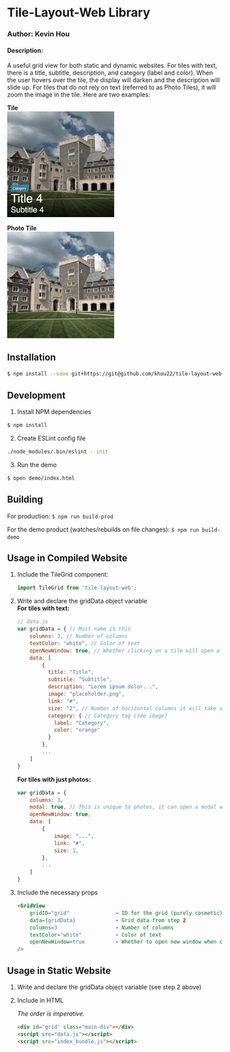 # Tile-Layout-Web Library
### Author: Kevin Hou
#### Description:

A useful grid view for both static and dynamic websites. For tiles with text, there is a title, subtitle, description, and category (label and color). When the user hovers over the tile, the display will darken and the description will slide up. For tiles that do not rely on text (referred to as Photo Tiles), it will zoom the image in the tile. Here are two examples:

**Tile**<br>
<img src="tile-demo.gif" width="250" />

**Photo Tile**<br>
<img src="photo-tile-demo.gif" width="250" />

## Installation
``` bash
$ npm install --save git+https://git@github.com/khou22/tile-layout-web.git#releasetag
```

## Development
1. Install NPM dependencies
``` bash
$ npm install
```
2. Create ESLint config file
``` bash
./node_modules/.bin/eslint --init
```

3. Run the demo
``` bash
$ open demo/index.html
```

## Building
For production: ``` $ npm run build-prod ```

For the demo product (watches/rebuilds on file changes): ``` $ npm run build-demo ```

## Usage in Compiled Website
1. Include the TileGrid component:
    ``` javascript
    import TileGrid from 'tile-layout-web';
    ```

2. Write and declare the gridData object variable<br>
    **For tiles with text:**
    ``` javascript
    // data.js
    var gridData = { // Must name it this
        columns: 3, // Number of columns
        textColor: "white", // Color of text
        openNewWindow: true, // Whether clicking on a tile will open a new window
        data: [
            {
              title: "Title",
              subtitle: "Subtitle",
              description: "Lorem ipsum dolor...",
              image: "placeholder.png",
              link: "#",
              size: "2", // Number of horizontal columns it will take up
              category: { // Category tag (see image)
                label: "Category",
                color: "orange"
              }
            },
            ...
        ]
    }
    ```

    **For tiles with just photos:**
    ``` javascript
    var gridData = {
        columns: 3,
        modal: true, // This is unique to photos, it can open a modal with a larger photo
        openNewWindow: true,
        data: [
            {
                image: "...",
                link: "#",
                size: 1,
            },
            ...
        ]
    }
    ```

3. Include the necessary props
    ``` html
    <GridView
        gridID="grid"               - ID for the grid (purely cosmetic)
        data={gridData}             - Grid data from step 2
        columns=3                   - Number of columns
        textColor="white"           - Color of text
        openNewWindow=true          - Whether to open new window when click
    />
    ```

## Usage in Static Website
1. Write and declare the gridData object variable (see step 2 above)

2. Include in HTML

    *The order is imperative.*
    ``` html
    <div id='grid' class="main-div"></div>
    <script src="data.js"></script>
    <script src="index_bundle.js"></script>
    ```
